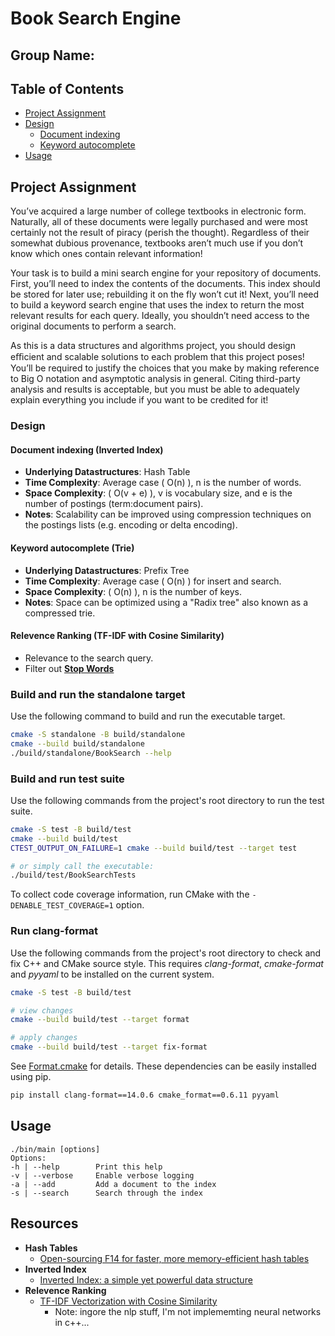 # Book Search Engine
## Group Name: 

## Table of Contents
- [Project Assignment](#project-assignment)
- [Design](#design)
    - [Document indexing](#document-indexing-inverted-index)
    - [Keyword autocomplete](#keyword-autocomplete-trie)
- [Usage](#usage)

## Project Assignment

You’ve acquired a large number of college textbooks in electronic form. Naturally, all of these
documents were legally purchased and were most certainly not the result of piracy (perish
the thought). Regardless of their somewhat dubious provenance, textbooks aren’t much use
if you don’t know which ones contain relevant information!

Your task is to build a mini search engine for your repository of documents. First, you’ll need
to index the contents of the documents. This index should be stored for later use; rebuilding
it on the fly won’t cut it! Next, you’ll need to build a keyword search engine that uses the
index to return the most relevant results for each query. Ideally, you shouldn’t need access to
the original documents to perform a search.

As this is a data structures and algorithms project, you should design eﬃcient and scalable
solutions to each problem that this project poses! You’ll be required to justify the choices
that you make by making reference to Big O notation and asymptotic analysis in general.
Citing third-party analysis and results is acceptable, but you must be able to adequately
explain everything you include if you want to be credited for it!

### Design

#### Document indexing (Inverted Index)
- **Underlying Datastructures**: Hash Table
- **Time Complexity**: Average case \( O(n) \), n is the number of words.
- **Space Complexity**: \( O(v + e) \), v is vocabulary size, and e is the number of postings (term:document pairs).
- **Notes**: Scalability can be improved using compression techniques on the postings lists (e.g. encoding or delta encoding).

#### Keyword autocomplete (Trie)
- **Underlying Datastructures**: Prefix Tree
- **Time Complexity**: Average case \( O(n) \) for insert and search.
- **Space Complexity**: \( O(n) \), n is the number of keys.
- **Notes**: Space can be optimized using a "Radix tree" also known as a compressed trie.
#### Relevence Ranking (TF-IDF with Cosine Similarity)
- Relevance to the search query.
- Filter out [**Stop Words**](https://github.com/stopwords-iso/stopwords-en)

### Build and run the standalone target

Use the following command to build and run the executable target.

```bash
cmake -S standalone -B build/standalone
cmake --build build/standalone
./build/standalone/BookSearch --help
```

### Build and run test suite

Use the following commands from the project's root directory to run the test suite.

```bash
cmake -S test -B build/test
cmake --build build/test
CTEST_OUTPUT_ON_FAILURE=1 cmake --build build/test --target test

# or simply call the executable: 
./build/test/BookSearchTests
```

To collect code coverage information, run CMake with the `-DENABLE_TEST_COVERAGE=1` option.

### Run clang-format

Use the following commands from the project's root directory to check and fix C++ and CMake source style.
This requires _clang-format_, _cmake-format_ and _pyyaml_ to be installed on the current system.

```bash
cmake -S test -B build/test

# view changes
cmake --build build/test --target format

# apply changes
cmake --build build/test --target fix-format
```

See [Format.cmake](https://github.com/TheLartians/Format.cmake) for details.
These dependencies can be easily installed using pip.

```bash
pip install clang-format==14.0.6 cmake_format==0.6.11 pyyaml
```


## Usage
```
./bin/main [options]
Options:
-h | --help        Print this help
-v | --verbose     Enable verbose logging
-a | --add         Add a document to the index
-s | --search      Search through the index
```

##  Resources
- **Hash Tables**  
    - [Open-sourcing F14 for faster, more memory-efficient hash tables](https://engineering.fb.com/2019/04/25/developer-tools/f14/)
- **Inverted Index**
    - [Inverted Index: a simple yet powerful data structure](https://evanxg852000.github.io/tutorial/rust/data/structure/2020/04/09/inverted-index-simple-yet-powerful-ds.html)
- **Relevence Ranking**
    - [TF-IDF Vectorization with Cosine Similarity](https://medium.com/@anurag-jain/tf-idf-vectorization-with-cosine-similarity-eca3386d4423)
        - Note: ingore the nlp stuff, I'm not implememting neural networks in c++...